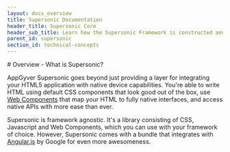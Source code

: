 ```yaml
---
layout: docs_overview
title: Supersonic Documentation
header_title: Supersonic Core
header_sub_title: Learn how the Supersonic Framework is constructed and the core technologies it uses.
parent_id: supersonic
section_id: technical-concepts
---
```


<section class="docs-section" id="overview">
# Overview - What is Supersonic?

AppGyver Supersonic goes beyond just providing a layer for integrating your HTML5 application with native device capabilities. You're able to write HTML using default CSS components that look good out of the box, use [Web Components][web-components] that map your HTML to fully native interfaces, and access native APIs with more ease than ever.

Supersonic is framework agnostic. It's a library consisting of CSS, Javascript and Web Components, which you can use with your framework of choice. However, Supersonic comes with a bundle that integrates with [Angular.js][angular-overview] by Google for even more awesomeness.

</section>

[angular-overview]: /supersonic/guides/technical-concepts/angular-js
[web-components]: /supersonic/guides/technical-concepts/web-components
